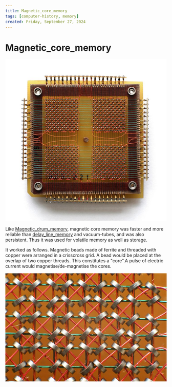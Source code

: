 ```yaml
---
title: Magnetic_core_memory
tags: [computer-history, memory]
created: Friday, September 27, 2024
---
```


# Magnetic_core_memory

![](../img/magnetic-core-memory.jpg)

Like [Magnetic_drum_memory](Magnetic_drum_memory.md), magnetic core memory was
faster and more reliable than [delay_line_memory](Delay_line_memory.md) and
vacuum-tubes, and was also persistent. Thus it was used for volatile memory as
well as storage.

It worked as follows. Magnetic beads made of ferrite and threaded with copper
were arranged in a crisscross grid. A bead would be placed at the overlap of two
copper threads. This constitutes a "core".A pulse of electric current would
magnetise/de-magnetise the cores.

![](../img/magnetic-core-closeup.jpg)
